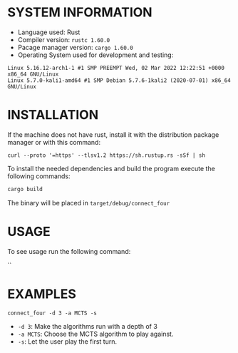 # SYSTEM INFORMATION

- Language used: Rust
- Compiler version: `rustc 1.60.0`
- Pacage manager version: `cargo 1.60.0`
- Operating System used for development and testing:

```
Linux 5.16.12-arch1-1 #1 SMP PREEMPT Wed, 02 Mar 2022 12:22:51 +0000 x86_64 GNU/Linux
Linux 5.7.0-kali1-amd64 #1 SMP Debian 5.7.6-1kali2 (2020-07-01) x86_64 GNU/Linux
```

# INSTALLATION

If the machine does not have rust, install it with the distribution package manager or with this command:

`curl --proto '=https' --tlsv1.2 https://sh.rustup.rs -sSf | sh`

To install the needed dependencies and build the program execute the following commands:

```bash
cargo build
```
The binary will be placed in `target/debug/connect_four`

# USAGE

To see usage run the following command:

``

# EXAMPLES

`connect_four -d 3 -a MCTS -s`

- `-d 3`: Make the algorithms run with a depth of 3
- `-a MCTS`: Choose the MCTS algorithm to play against.
- `-s`: Let the user play the first turn.
